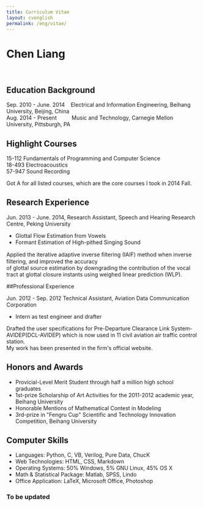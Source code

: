 ```yaml
---
title: Curriculum Vitae
layout: cvenglish
permalink: /eng/vitae/
---
```


# Chen Liang
&nbsp;
## Education Background
 
Sep. 2010 - June. 2014&nbsp;&nbsp;&nbsp;&nbsp;Electrical and Information Engineering, Beihang University, Beijing, China                      
Aug. 2014 - Present&nbsp;&nbsp;&nbsp;&nbsp;&nbsp;&nbsp;&nbsp;&nbsp;&nbsp;&nbsp;Music and Technology, Carnegie Mellon University, Pittsburgh, PA
 
## Highlight Courses

15-112 Fundamentals of Programming and Computer Science                 
18-493 Electroacoustics  
57-947 Sound Recording
 
Got A for all listed courses, which are the core courses I took in 2014 Fall. 
## Research Experience
 
Jun. 2013 - June. 2014, Research Assistant, Speech and Hearing Research Centre, Peking University

* Glottal Flow Estimation from Vowels 
* Formant Estimation of High-pithed Singing Sound           

Applied the iterative adaptive inverse ﬁltering (IAIF) method when inverse filtering, and improved the accuracy       
of glottal source estimation by downgrading the contribution of the vocal tract at glottal closure instants using weighed linear prediction (WLP).

##Professional Experience

Jun. 2012 - Sep. 2012	Technical Assistant, Aviation Data Communication Corporation

* Intern as test engineer and drafter
 
Drafted the user specifications for Pre-Departure Clearance Link System-AVIDEP(DCL-AVIDEP) which is now used in 11 civil aviation air traffic control station.         
My work has been presented in the firm's official website.
 
## Honors and Awards 

* Provicial-Level Merit Student through half a million high school graduates
* 1st-prize Scholarship of Art Activities for the 2011-2012 academic year, Beihang University
* Honorable Mentions of Mathematical Contest in Modeling
* 3rd-prize in "Fengru Cup" Scientific and Technology Innovation Competition, Beihang University

## Computer Skills

* Languages: Python, C, VB, Verilog, Pure Data, ChucK
* Web Technologies: HTML, CSS, Markdown
* Operating Systems: 50% Windows, 5% GNU Linux, 45% OS X
* Math & Statistical Package: Matlab, SPSS, Lindo
* Office Application: LaTeX, Microsoft Office, Photoshop

### To be updated
